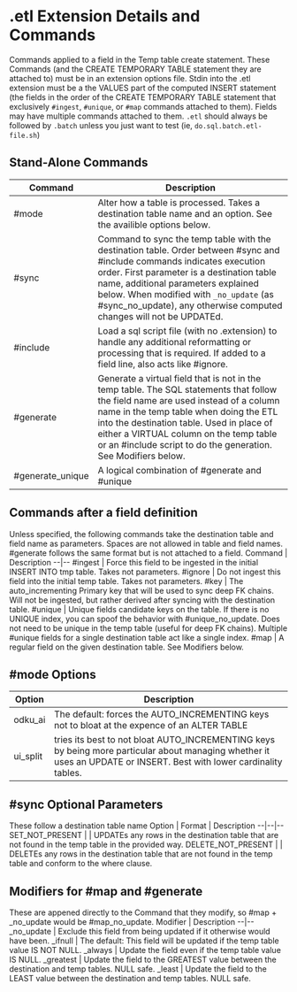 # .etl Extension Details and Commands

Commands applied to a field in the Temp table create statement. These Commands (and the CREATE TEMPORARY TABLE statement they are attached to) must be in an extension options file. Stdin into the .etl extension must be a the VALUES part of the computed INSERT statement (the fields in the order of the CREATE TEMPORARY TABLE statement that exclusively `#ingest`, `#unique`, or `#map` commands attached to them). Fields may have multiple commands attached to them. `.etl` should always be followed by `.batch` unless you just want to test (ie, `do.sql.batch.etl-file.sh`)

## Stand-Alone Commands
Command | Description
--|--
#mode | Alter how a table is processed. Takes a destination table name and an option. See the availible options below.
#sync | Command to sync the temp table with the destination table. Order between #sync and #include commands indicates execution order. First parameter is a destination table name, additional parameters explained below. When modified with `_no_update` (as #sync_no_update), any otherwise computed changes will not be UPDATEd.
#include | Load a sql script file (with no .extension) to handle any additional reformatting or processing that is required. If added to a field line, also acts like #ignore.
#generate | Generate a virtual field that is not in the temp table. The SQL statements that follow the field name are used instead of a column name in the temp table when doing the ETL into the destination table. Used in place of either a VIRTUAL column on the temp table or an #include script to do the generation. See Modifiers below.
#generate_unique | A logical combination of #generate and #unique

## Commands after a field definition
Unless specified, the following commands take the destination table and field name as parameters. Spaces are not allowed in table and field names. #generate follows the same format but is not attached to a field.
Command | Description
--|--
#ingest | Force this field to be ingested in the initial INSERT INTO tmp table. Takes not parameters.
#ignore | Do not ingest this field into the initial temp table. Takes not parameters.
#key | The auto_incrementing Primary key that will be used to sync deep FK chains. Will not be ingested, but rather derived after syncing with the destination table.
#unique | Unique fields candidate keys on the table. If there is no UNIQUE index, you can spoof the behavior with #unique_no_update. Does not need to be unique in the temp table (useful for deep FK chains). Multiple #unique fields for a single destination table act like a single index.
#map | A regular field on the given destination table. See Modifiers below.

## #mode Options
Option | Description
--|--
odku_ai | The default: forces the AUTO_INCREMENTING keys not to bloat at the expence of an ALTER TABLE
ui_split | tries its best to not bloat AUTO_INCREMENTING keys by being more particular about managing whether it uses an UPDATE or INSERT. Best with lower cardinality tables.

## #sync Optional Parameters
These follow a destination table name
Option | Format | Description
--|--|--
SET_NOT_PRESENT | <SET clause without the SET><Optional WHERE clause> | UPDATEs any rows in the destination table that are not found in the temp table in the provided way.
DELETE_NOT_PRESENT | <Optional WHERE clause without the WHERE> | DELETEs any rows in the destination table that are not found in the temp table and conform to the where clause.

## Modifiers for #map and #generate
These are appened directly to the Command that they modify, so #map + _no_update would be #map_no_update.
Modifier | Description
--|--
_no_update | Exclude this field from being updated if it otherwise would have been.
_ifnull | The default: This field will be updated if the temp table value IS NOT NULL.
_always | Update the field even if the temp table value IS NULL.
_greatest | Update the field to the GREATEST value between the destination and temp tables. NULL safe.
_least | Update the field to the LEAST value between the destination and temp tables. NULL safe.
